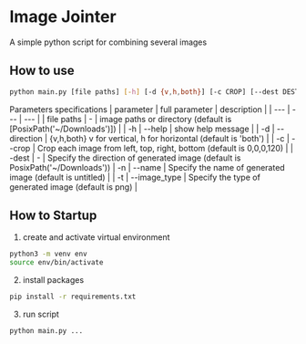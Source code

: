 # Image Jointer
A simple python script for combining several images
## How to use
```bash
python main.py [file paths] [-h] [-d {v,h,both}] [-c CROP] [--dest DEST] [-n NAME]
```
Parameters specifications
| parameter | full parameter | description |
| --- | --- | --- |
| file paths | - | image paths or directory (default is [PosixPath('~/Downloads')]) |
| -h | --help | show help message |
| -d | --direction | {v,h,both} v for vertical, h for horizontal (default is 'both') |
| -c | --crop | Crop each image from left, top, right, bottom (default is 0,0,0,120) |
| -dest | - | Specify the direction of generated image (default is PosixPath('~/Downloads'))
| -n | --name | Specify the name of generated image (default is untitled) |
| -t | --image_type | Specify the type of generated image (default is png) |


## How to Startup
1. create and activate virtual environment
```bash
python3 -m venv env
source env/bin/activate
```

2. install packages
```bash
pip install -r requirements.txt
```

3. run script
```bash
python main.py ...
```
